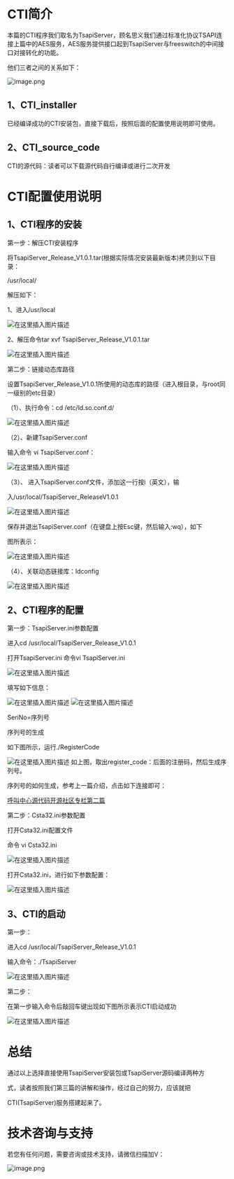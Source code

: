 # CTI简介

本篇的CTI程序我们取名为TsapiServer，顾名思义我们通过标准化协议TSAPI连接上篇中的AES服务，AES服务提供接口起到TsapiServer与freeswitch的中间接口对接转化的功能。

他们三者之间的关系如下：

![image.png](https://raw.gitcode.com/user-images/assets/7630596/ce9262b0-0efe-4819-93f1-f6f888f069f1/image.png 'image.png')


## 1、CTI_installer

已经编译成功的CTI安装包，直接下载后，按照后面的配置使用说明即可使用。

## 2、CTI_source_code

CTI的源代码：读者可以下载源代码自行编译或进行二次开发

# CTI配置使用说明

## 1、CTI程序的安装
第一步：解压CTI安装程序

将TsapiServer_Release_V1.0.1.tar(根据实际情况安装最新版本)拷贝到以下目录：

/usr/local/

解压如下：

1、进入/usr/local

![在这里插入图片描述](https://i-blog.csdnimg.cn/direct/fc0331568f624038852274c3543713fa.png)

2、解压命令tar xvf  TsapiServer_Release_V1.0.1.tar

![在这里插入图片描述](https://i-blog.csdnimg.cn/direct/ddd4574a79af490eb8948c7cebbc6ea4.png)


第二步：链接动态库路径

设置TsapiServer_Release_V1.0.1所使用的动态库的路径（进入根目录，与root同一级别的etc目录）

（1）、执行命令：cd  /etc/ld.so.conf.d/

![在这里插入图片描述](https://i-blog.csdnimg.cn/direct/d84db7f0227c495da4bfde2257d5e24b.png)


（2）、新建TsapiServer.conf

输入命令 vi TsapiServer.conf：

![在这里插入图片描述](https://i-blog.csdnimg.cn/direct/d3d5a5411aca41f8998787ad0e198bd4.png)

（3）、
进入TsapiServer.conf文件，添加这一行按i（英文），输

入/usr/local/TsapiServer_ReleaseV1.0.1


![在这里插入图片描述](https://i-blog.csdnimg.cn/direct/2e95a2b383b844179c01f65cb96ede2b.png)

保存并退出TsapiServer.conf（在键盘上按Esc键，然后输入:wq），如下

图所表示：

![在这里插入图片描述](https://i-blog.csdnimg.cn/direct/2ad1cbd7dd274539b6adafd6bf7487c9.png)

（4）、关联动态链接库：ldconfig

![在这里插入图片描述](https://i-blog.csdnimg.cn/direct/4efeb16828bd4d63903e038453e1284c.png)
## 2、CTI程序的配置

第一步：TsapiServer.ini参数配置

进入cd /usr/local/TsapiServer_Release_V1.0.1

打开TsapiServer.ini   命令vi TsapiServer.ini

![在这里插入图片描述](https://i-blog.csdnimg.cn/direct/d0010da8319546b4abcaa2d0394d4889.png)
 

填写如下信息：

![在这里插入图片描述](https://i-blog.csdnimg.cn/direct/59e314988b114ce0b204da03a87bf02b.png)
![在这里插入图片描述](https://i-blog.csdnimg.cn/direct/ffd33aaff5e640638bdd5386e051d317.png)

SeriNo=序列号

序列号的生成

如下图所示，运行./RegisterCode

![在这里插入图片描述](https://i-blog.csdnimg.cn/direct/feeb4299b7a14451b5f149c9ad27f7b4.png)
如上图，取出register_code：后面的注册码，然后生成序列号。

序列号的如何生成，参考上一篇介绍，点击如下连接即可：

[呼叫中心源代码开源社区专栏第二篇](https://blog.csdn.net/weixin_38921966/article/details/152166582?spm=1001.2014.3001.5502)



第二步：Csta32.ini参数配置

打开Csta32.ini配置文件

命令 vi Csta32.ini

![在这里插入图片描述](https://i-blog.csdnimg.cn/direct/09b74fdaa9a64597ba886faf6e53afc5.png)

打开Csta32.ini，进行如下参数配置：

![在这里插入图片描述](https://i-blog.csdnimg.cn/direct/9138989883a14c55ba378eb15a5f0b8c.png)


## 3、CTI的启动

第一步：

进入cd /usr/local/TsapiServer_Release_V1.0.1

输入命令：./TsapiServer

![在这里插入图片描述](https://i-blog.csdnimg.cn/direct/cbf1ed7158004dcfba5bb79ed6e81c20.png)

第二步：

在第一步输入命令后敲回车键出现如下图所示表示CTI启动成功

![在这里插入图片描述](https://i-blog.csdnimg.cn/direct/74982b2e5bc2432a95945e720ad464f0.png)

# 总结

通过以上选择直接使用TsapiServer安装包或TsapiServer源码编译两种方

式，读者按照我们第三篇的讲解和操作，经过自己的努力，应该就把

CTI(TsapiServer)服务搭建起来了。

# 技术咨询与支持

若您有任何问题，需要咨询或技术支持，请微信扫描加V：

![image.png](https://raw.gitcode.com/user-images/assets/7630596/1e866312-78bf-48f4-bf9a-1c256f67b6ff/image.png 'image.png')

